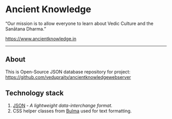 # Ancient Knowledge

“Our mission is to allow everyone to learn about Vedic Culture and the Sanātana Dharma.”

https://www.ancientknowledge.in

---

## About

This is Open-Source JSON database repository for project: https://github.com/vedupraity/ancientknowledgewebserver

## Technology stack

1. [JSON](https://www.json.org/json-en.html) - *A lightweight data-interchange format.*
2. CSS helper classes from [Bulma](https://bulma.io/) used for text formatting.
